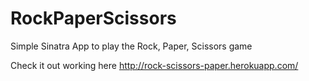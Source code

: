 RockPaperScissors
=================

Simple Sinatra App to play the Rock, Paper, Scissors game

Check it out working here
http://rock-scissors-paper.herokuapp.com/
